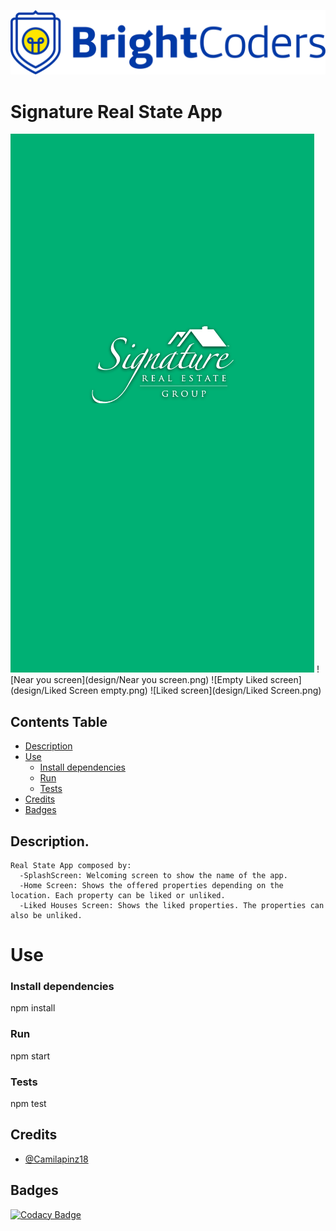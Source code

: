 ![BrightCoders Logo](img/logo.png)

# Signature Real State App

![Splash screen](design/SplashScreen.png)
![Near you screen](design/Near you screen.png)
![Empty Liked screen](design/Liked Screen empty.png)
![Liked screen](design/Liked Screen.png)


## Contents Table

- [Description](#Description)
- [Use](#Use)
  - [Install dependencies](#Install-dependencies)
  - [Run](#Run)
  - [Tests](#Tests)
- [Credits](#Credits)
- [Badges](#Badges)

## Description.
    Real State App composed by:
      -SplashScreen: Welcoming screen to show the name of the app.
      -Home Screen: Shows the offered properties depending on the location. Each property can be liked or unliked.
      -Liked Houses Screen: Shows the liked properties. The properties can also be unliked.
    
# Use

### Install dependencies

npm install


### Run


npm start


### Tests


npm test


## Credits

- [@Camilapinz18](https://github.com/Camilapinz18)
    
## Badges
[![Codacy Badge](https://app.codacy.com/project/badge/Grade/05d5296a963f4ba3839bb952405a897d)](https://www.codacy.com/gh/BrightCoders-Institute/BCDIC22-RN-recetario-inmobiliaria-Camilapinz18/dashboard?utm_source=github.com&amp;utm_medium=referral&amp;utm_content=BrightCoders-Institute/BCDIC22-RN-recetario-inmobiliaria-Camilapinz18&amp;utm_campaign=Badge_Grade)
